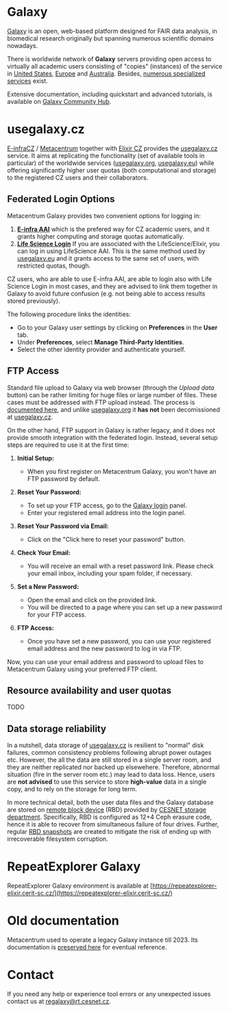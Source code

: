 # Galaxy

[Galaxy](https://galaxyproject.org/) is an open, web-based platform designed for FAIR data analysis,
in biomedical research originally but spanning numerous scientific domains nowadays. 

There is worldwide network of **Galaxy** servers providing open access to virtually all academic users
consisting of "copies" (instances) of the service in [United States](https://usegalaxy.org), [Europe](https://usegalaxy.eu) and [Australia](https://usegalaxy.org.au).
Besides, [numerous specialized services](https://galaxyproject.org/use/) exist.

Extensive documentation, including quickstart and advanced tutorials, is available on [Galaxy Community Hub](https://galaxyproject.org).


# usegalaxy.cz

[E-infraCZ](https://e-infra.cz) / [Metacentrum](https://metacentrum.cz) together with [Elixir CZ](https://www.elixir-czech.cz)
provides the [usegalaxy.cz](https://usegalaxy.cz) service. 
It aims at replicating the functionality (set of available tools in particular) of the worldwide services ([usegalaxy.org](https://usegalaxy.org), [usegalaxy.eu](https://usegalaxy.eu))
while offering significantly higher user quotas (both computational and storage) to the registered CZ users and their collaborators.


## Federated Login Options

Metacentrum Galaxy provides two convenient options for logging in:

1. **[E-infra AAI](https://aai.cesnet.cz)** 
which is the prefered way for CZ academic users, and it grants higher computing and storage quotas automatically.
2. **[Life Science Login](https://lifescience-ri.eu/ls-login.html)** If you are associated with the LifeScience/Elixir, you can log in using LifeScience AAI.
This is the same method used by [usegalaxy.eu](https://usegalaxy.eu) and it grants access to the same set of users, with restricted quotas, though.

CZ users, who are able to use E-infra AAI, are able to login also with Life Science Login in most cases, and they are advised to link them together 
in Galaxy to avoid future confusion (e.g. not being able to access results stored previously).

The following procedure links the identities:

- Go to your Galaxy user settings by clicking on **Preferences** in the **User** tab.
- Under **Preferences**, select **Manage Third-Party Identities**.
- Select the other identity provider and authenticate yourself.

## FTP Access

Standard file upload to Galaxy via web browser (through the *Upload data* button) can be rather limiting for 
huge files or large number of files.
These cases must be addressed with FTP upload instead.
The process is [documented here](https://galaxyproject.org/ftp-upload/), and unlike [usegalaxy.org](https://usergalaxy.org) it **has not** been decomissioned
at [usegalaxy.cz](https://usegalaxy.cz).

On the other hand, FTP support in Galaxy is rather legacy, and it does not provide smooth integration with the federated login.
Instead, several setup steps are required to use it at the first time:

1. **Initial Setup:**

    - When you first register on Metacentrum Galaxy, you won't have an FTP password by default.

2. **Reset Your Password:**

    - To set up your FTP access, go to the [Galaxy login](https://usegalaxy.cz/login/) panel.
    - Enter your registered email address into the login panel.

3. **Reset Your Password via Email:**
    - Click on the "Click here to reset your password" button.

4. **Check Your Email:**
    - You will receive an email with a reset password link. Please check your email inbox, including your spam folder, if necessary.

5. **Set a New Password:**
    - Open the email and click on the provided link.
    - You will be directed to a page where you can set up a new password for your FTP access.

6. **FTP Access:**
    - Once you have set a new password, you can use your registered email address and the new password to log in via FTP.

Now, you can use your email address and password to upload files to Metacentrum Galaxy using your preferred FTP client.

## Resource availability and user quotas

TODO

## Data storage reliability

In a nutshell, data storage of [usegalaxy.cz](https://usegalaxy.cz) is resilient to "normal" disk failures,
common consistency problems following abrupt power outages etc. 
However, the all the data are still stored in a single server room, and they are neither replicated nor backed up
elsewehere. 
Therefore, abnormal situation (fire in the server room etc.) may lead to data loss.
Hence, users are **not advised** to use this service to store **high-value** data in a single copy,
and to rely on the storage for long term.

In more technical detail, both the user data files and the Galaxy database are stored on [remote block device](https://du.cesnet.cz/en/navody/object_storage/cesnet_rbd/start)
(RBD) provided by [CESNET storage department](https://du.cesnet.cz/en/start).
Specifically, RBD is configured as 12+4 Ceph erasure code, hence it is able to recover from simultaneous failure of four drives.
Further, regular [RBD snapshots](https://du.cesnet.cz/en/navody/object_storage/cesnet_rbd/snapshots/start) are created to mitigate the
risk of ending up with irrecoverable filesystem corruption. 

# RepeatExplorer Galaxy

RepeatExplorer Galaxy environment is available at [https://repeatexplorer-elixir.cerit-sc.cz/](https://repeatexplorer-elixir.cerit-sc.cz/)

# Old documentation

Metacentrum used to operate a legacy Galaxy instance till 2023. 
Its documentation is [preserved here](https://wiki.metacentrum.cz/wiki/Galaxy) for eventual reference.


# Contact


If you need any help or experience tool errors or any unexpected issues contact us at <regalaxy@rt.cesnet.cz>.
